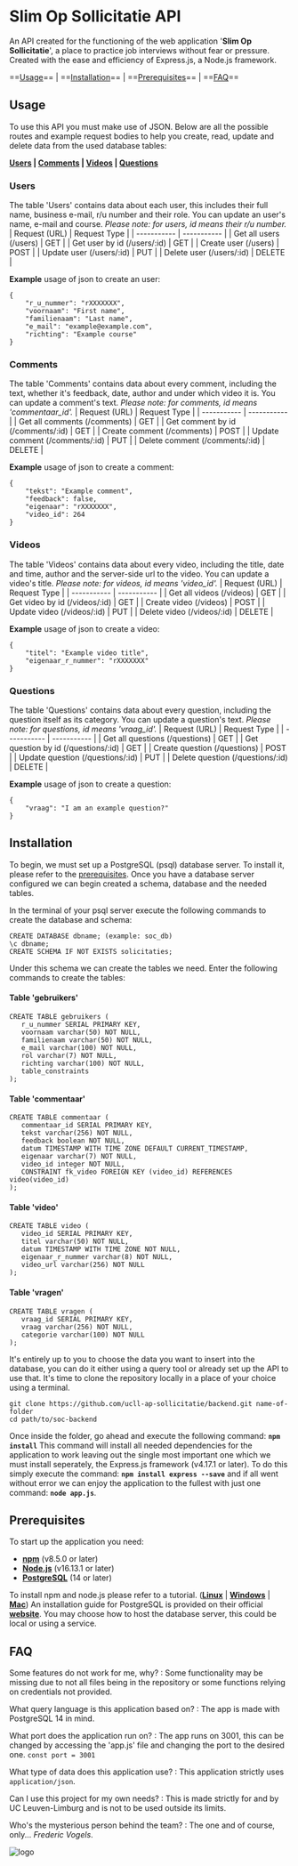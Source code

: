# Slim Op Sollicitatie API

An API created for the functioning of the web application '**Slim Op Sollicitatie**', a place to practice job interviews without fear or pressure. Created with the ease and efficiency of Express.js, a Node.js framework.

==[Usage](#Usage)== | ==[Installation](#Installation)== | ==[Prerequisites](#Prerequisites)== | ==[FAQ](#FAQ)==

## Usage

To use this API you must make use of JSON. Below are all the possible routes and example request bodies to help you create, read, update and delete data from the used database tables: 

**[Users](#Users) | [Comments](#Comments) | [Videos](#Videos) | [Questions](#Questions)**

### Users
The table 'Users' contains data about each user, this includes their full name, business e-mail, r/u number and their role. You can update an user's name, e-mail and course.
*Please note: for users, id means their r/u number.*
| Request (URL) | Request Type |
| ----------- | ----------- |
| Get all users (/users) | GET |
| Get user by id (/users/:id) | GET |
| Create user (/users) | POST |
| Update user (/users/:id) | PUT |
| Delete user (/users/:id) | DELETE |

**Example** usage of json to create an user:
```
{
    "r_u_nummer": "rXXXXXXX",
    "voornaam": "First name",
    "familienaam": "Last name",
    "e_mail": "example@example.com",
    "richting": "Example course"
}
```

### Comments
The table 'Comments' contains data about every comment, including the text, whether it's feedback, date, author and under which video it is. You can update a comment's text.
*Please note: for comments, id means 'commentaar_id'.*
| Request (URL) | Request Type |
| ----------- | ----------- |
| Get all comments (/comments) | GET |
| Get comment by id (/comments/:id) | GET |
| Create comment (/comments) | POST |
| Update comment (/comments/:id) | PUT |
| Delete comment (/comments/:id) | DELETE |

**Example** usage of json to create a comment:
```
{
    "tekst": "Example comment",
    "feedback": false,
    "eigenaar": "rXXXXXXX",
    "video_id": 264
}
```

### Videos
The table 'Videos' contains data about every video, including the title, date and time, author and the server-side url to the video. You can update a video's title.
*Please note: for videos, id means 'video_id'.*
| Request (URL) | Request Type |
| ----------- | ----------- |
| Get all videos (/videos) | GET |
| Get video by id (/videos/:id) | GET |
| Create video (/videos) | POST |
| Update video (/videos/:id) | PUT |
| Delete video (/videos/:id) | DELETE |

**Example** usage of json to create a video:
```
{
    "titel": "Example video title",
    "eigenaar_r_nummer": "rXXXXXXX"
}
```

### Questions
The table 'Questions' contains data about every question, including the question itself as its category. You can update a question's text.
*Please note: for questions, id means 'vraag_id'.*
| Request (URL) | Request Type |
| ----------- | ----------- |
| Get all questions (/questions) | GET |
| Get question by id (/questions/:id) | GET |
| Create question (/questions) | POST |
| Update question (/questions/:id) | PUT |
| Delete question (/questions/:id) | DELETE |

**Example** usage of json to create a question:
```
{
    "vraag": "I am an example question?"
}
```

## Installation

To begin, we must set up a PostgreSQL (psql) database server. To install it, please refer to the [prerequisites](#Prerequisites). Once you have a database server configured we can begin created a schema, database and the needed tables.

In the terminal of your psql server execute the following commands to create the database and schema:

```
CREATE DATABASE dbname; (example: soc_db)
\c dbname;
CREATE SCHEMA IF NOT EXISTS solicitaties;
```
Under this schema we can create the tables we need.
Enter the following commands to create the tables:

#### Table 'gebruikers'

```
CREATE TABLE gebruikers (
   r_u_nummer SERIAL PRIMARY KEY,
   voornaam varchar(50) NOT NULL,
   familienaam varchar(50) NOT NULL,
   e_mail varchar(100) NOT NULL,
   rol varchar(7) NOT NULL,
   richting varchar(100) NOT NULL,
   table_constraints
);
```
#### Table 'commentaar'
```
CREATE TABLE commentaar (
   commentaar_id SERIAL PRIMARY KEY,
   tekst varchar(256) NOT NULL,
   feedback boolean NOT NULL,
   datum TIMESTAMP WITH TIME ZONE DEFAULT CURRENT_TIMESTAMP,
   eigenaar varchar(7) NOT NULL,
   video_id integer NOT NULL,
   CONSTRAINT fk_video FOREIGN KEY (video_id) REFERENCES video(video_id)
);
```
#### Table 'video'
```
CREATE TABLE video (
   video_id SERIAL PRIMARY KEY,
   titel varchar(50) NOT NULL,
   datum TIMESTAMP WITH TIME ZONE NOT NULL,
   eigenaar_r_nummer varchar(8) NOT NULL,
   video_url varchar(256) NOT NULL
);
```
#### Table 'vragen'
```
CREATE TABLE vragen (
   vraag_id SERIAL PRIMARY KEY,
   vraag varchar(256) NOT NULL,
   categorie varchar(100) NOT NULL
);
```

It's entirely up to you to choose the data you want to insert into the database, you can do it either using a query tool or already set up the API to use that. It's time to clone the repository locally in a place of your choice using a terminal.
```
git clone https://github.com/ucll-ap-sollicitatie/backend.git name-of-folder
cd path/to/soc-backend
```
Once inside the folder, go ahead and execute the following command: **`npm install`**
This command will install all needed dependencies for the application to work leaving out the single most important one which we must install seperately, the Express.js framework (v4.17.1 or later). 
To do this simply execute the command: **`npm install express --save`** and if all went without error we can enjoy the application to the fullest with just one command: **`node app.js`**.
## Prerequisites

To start up the application you need: 
- **[npm](https://www.npmjs.com/)** (v8.5.0 or later)
- **[Node.js](https://nodejs.org/en/)** (v16.13.1 or later)
- **[PostgreSQL](https://www.postgresql.org/)** (14 or later)

To install npm and node.js please refer to a tutorial. (**[Linux](https://linuxize.com/post/how-to-install-node-js-on-ubuntu-20-04/)** | **[Windows](https://phoenixnap.com/kb/install-node-js-npm-on-windows)** | **[Mac](https://www.newline.co/@Adele/how-to-install-nodejs-and-npm-on-macos--22782681)**)
An installation guide for PostgreSQL is provided on their official **[website](https://www.postgresql.org/)**.
You may choose how to host the database server, this could be local or using a service.

## FAQ

Some features do not work for me, why?
: Some functionality may be missing due to not all files being in the repository or some functions relying on credentials not provided. 

What query language is this application based on?
: The app is made with PostgreSQL 14 in mind.

What port does the application run on?
: The app runs on 3001, this can be changed by accessing the 'app.js' file and changing the port to the desired one. 
`const port = 3001`

What type of data does this application use?
: This application strictly uses `application/json`.

Can I use this project for my own needs?
: This is made strictly for and by UC Leuven-Limburg and is not to be used outside its limits.

Who's the mysterious person behind the team?
: The one and of course, only... *Frederic Vogels*.

![logo](https://intranet.ucll.be/nl/system/files/hulpbronnen/Communicatie/huisstijl/Logo_UCLL_RGB.png)